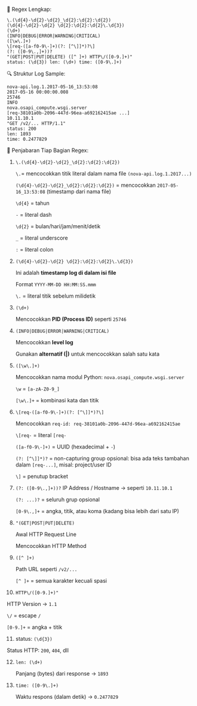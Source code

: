📜 Regex Lengkap:

```
\.(\d{4}-\d{2}-\d{2}_\d{2}:\d{2}:\d{2})
(\d{4}-\d{2}-\d{2} \d{2}:\d{2}:\d{2}\.\d{3})
(\d+)
(INFO|DEBUG|ERROR|WARNING|CRITICAL)
([\w\.]+)
\[req-([a-f0-9\-]+)(?: [^\]]*)?\]
(?: ([0-9\.,]+))?
"(GET|POST|PUT|DELETE) ([^ ]+) HTTP\/([0-9.]+)"
status: (\d{3}) len: (\d+) time: ([0-9\.]+)
```

🔍 Struktur Log Sample:

```
nova-api.log.1.2017-05-16_13:53:08
2017-05-16 00:00:00.008
25746
INFO
nova.osapi_compute.wsgi.server
[req-38101a0b-2096-447d-96ea-a692162415ae ...]
10.11.10.1
"GET /v2/... HTTP/1.1"
status: 200
len: 1893
time: 0.2477829
```

🧩 Penjabaran Tiap Bagian Regex:

1. `\.(\d{4}-\d{2}-\d{2}_\d{2}:\d{2}:\d{2})`

   `\.`= mencocokkan titik literal dalam nama file `(nova-api.log.1.2017...)`

   `(\d{4}-\d{2}-\d{2}_\d{2}:\d{2}:\d{2})` = mencocokkan `2017-05-16_13:53:08` (timestamp dari nama file)

   `\d{4}` = tahun

   `-` = literal dash

   `\d{2}` = bulan/hari/jam/menit/detik

   `_` = literal underscore

   `:` = literal colon

2. `(\d{4}-\d{2}-\d{2} \d{2}:\d{2}:\d{2}\.\d{3})`

   Ini adalah **timestamp log di dalam isi file**

   Format `YYYY-MM-DD HH:MM:SS.mmm`
   
   `\.` = literal titik sebelum milidetik

3. `(\d+)`
   
   Mencocokkan **PID (Process ID)** seperti `25746`

4. `(INFO|DEBUG|ERROR|WARNING|CRITICAL)`
   
   Mencocokkan **level log**

   Gunakan **alternatif (|)** untuk mencocokkan salah satu kata

5. `([\w\.]+)`

   Mencocokkan nama modul Python: `nova.osapi_compute.wsgi.server`

   `\w` = `[a-zA-Z0-9_]`

   `[\w\.]+` = kombinasi kata dan titik

6. `\[req-([a-f0-9\-]+)(?: [^\]]*)?\]`

   Mencocokkan `req-id: req-38101a0b-2096-447d-96ea-a692162415ae`

   `\[req-` = literal `[req-`

   `([a-f0-9\-]+)` = UUID (hexadecimal + `-`)

   `(?: [^\]]*)?` = non-capturing group opsional: bisa ada teks tambahan dalam `[req-...]`, misal: project/user ID

   `\]` = penutup bracket

7. `(?: ([0-9\.,]+))?`
   IP Address / Hostname → seperti `10.11.10.1`

   `(?: ...)?` = seluruh grup opsional

   `[0-9\.,]+` = angka, titik, atau koma (kadang bisa lebih dari satu IP)

8. `"(GET|POST|PUT|DELETE)`
   
   Awal HTTP Request Line

   Mencocokkan HTTP Method

9. `([^ ]+)`
   
   Path URL seperti `/v2/...`

   `[^ ]+` = semua karakter kecuali spasi

10. `HTTP\/([0-9.]+)"`
   
   HTTP Version → `1.1`
   
   `\/` = escape `/`
   
   `[0-9.]+` = angka + titik

11. status: `(\d{3})`
   
   Status HTTP: `200`, `404`, dll

12. `len: (\d+)`

    Panjang (bytes) dari response → `1893`

13. `time: ([0-9\.]+)`

    Waktu respons (dalam detik) → `0.2477829`
